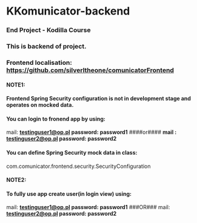 # KKomunicator-backend
### End Project - Kodilla Course
### This is backend of project.
### Frontend localisation: https://github.com/silverltheone/comunicatorFrontend
#### NOTE1:
#### Frontend Spring Security configuration is not in development stage and operates on mocked data.
#### You can login to fronend app by using:
mail: **testinguser1@op.pl
    password: password1**
    ####or####
    **mail : testinguser2@op.pl
    password: password2**
#### You can define Spring Security mock data in class:
  com.comunicator.frontend.security.SecurityConfiguration
#### NOTE2: 
#### To fully use app create user(in login view) using:
mail: **testinguser1@op.pl
    password: password1**
    ###OR###
    mail: **testinguser2@op.pl
    password: password2**
  
